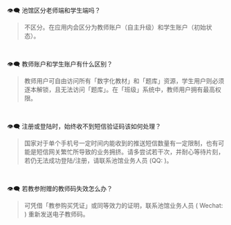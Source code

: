 
<div class="FAQuestion">👁‍🗨 池馆区分老师端和学生端吗？</div>

> 不区分。在应用内会区分为教师账户（自主升级）和学生账户（初始状态）。
</br>

👁‍🗨 教师账户和学生账户有什么区别？
> 教师用户可自由访问所有「数字化教材」和「题库」资源，学生用户则必须逐本解锁，且无法访问「题库」。在「班级」系统中，教师用户拥有最高权限。
</br>

👁‍🗨 注册或登陆时，始终收不到短信验证码该如何处理？
> 国家对于单个手机号一定时间内能收到的推送短信数量有一定限制，也有可能是短信网关繁忙所导致的业务拥挤。请多尝试若干次，并耐心等待片刻，若仍无法成功登陆/注册，请联系池馆业务人员 (QQ: )。
</br>

👁‍🗨 若教参附赠的教师码失效怎么办？
> 可凭借「教参购买凭证」或同等效力的证明，联系池馆业务人员 ( Wechat: ) 重新发送电子教师码。